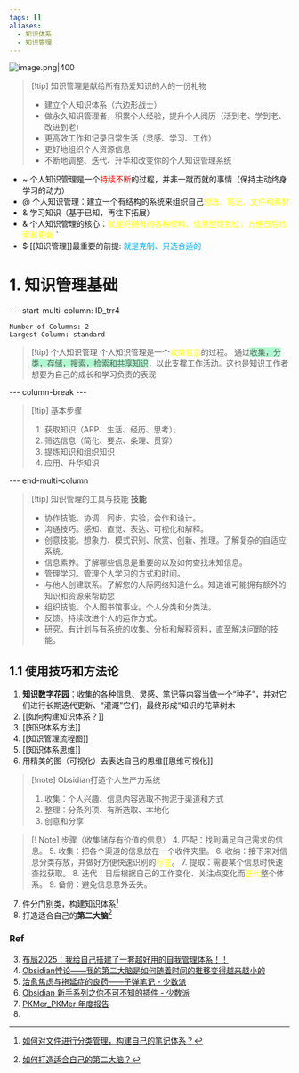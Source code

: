 ```yaml
---
tags: []
aliases:
  - 知识体系
  - 知识管理
---
```

![image.png|400](https://fig-1321973591.cos.ap-nanjing.myqcloud.com/20241021220452.png)
> [!tip] 知识管理是献给所有热爱知识的人的一份礼物 
>  - 建立个人知识体系（六边形战士）
>  - 做永久知识管理者，积累个人经验，提升个人阅历（活到老、学到老、改进到老）
>  - 更高效工作和记录日常生活（灵感、学习、工作）
>  - 更好地组织个人资源信息
>  - 不断地调整、迭代、升华和改变你的个人知识管理系统
- ~ 个人知识管理是一个<font color="#ff0000">持续不断</font>的过程，并非一蹴而就的事情（保持主动终身学习的动力）
- @ 个人知识管理：建立一个有结构的系统来组织自己<font color="#ffff00">想法、笔记、文件和素材</font>
- & 学习知识（基于已知，再往下拓展）
- & 个人知识管理的核心：<font color="#ffff00">就是将拥有的各种资料、信息整理到位，方便日后检索和更新 </font>`
- $ [[知识管理]]最重要的前提:<font color="#00b0f0"> 就是克制、只选合适的</font>

# 1. 知识管理基础
--- start-multi-column: ID_trr4
```column-settings
Number of Columns: 2
Largest Column: standard
```

> [!tip] 个人知识管理
> 个人知识管理是一个<font color="#ffff00">收集信息</font>的过程。
> 通过<span style="background:#affad1">收集，分类，存储，搜索，检索和共享知识</span>，以此支撑工作活动。这也是知识工作者想要为自己的成长和学习负责的表现

--- column-break ---

> [!tip] 基本步骤
> 1. 获取知识（APP、生活、经历、思考）、
> 2. 筛选信息（简化、要点、条理、贯穿）
> 3. 提炼知识和组织知识
> 4. 应用、升华知识

--- end-multi-column

> [!tip] 知识管理的工具与技能
> **技能**
> 	- 协作技能。协调，同步，实验，合作和设计。
> 	- 沟通技巧。感知、直觉、表达、可视化和解释。
> 	- 创意技能。想象力、模式识别、欣赏、创新、推理。了解复杂的自适应系统。
> 	- 信息素养。了解哪些信息是重要的以及如何查找未知信息。
> 	- 管理学习。管理个人学习的方式和时间。
> 	- 与他人创建联系。了解您的人际网络知道什么。知道谁可能拥有额外的知识和资源来帮助您
> 	- 组织技能。个人图书馆事业。个人分类和分类法。
> 	- 反馈。持续改进个人的运作方式。
> 	- 研究。有计划与有系统的收集、分析和解释资料，直至解决问题的技能。
## 1.1 使用技巧和方法论
1. **知识数字花园**：收集的各种信息、灵感、笔记等内容当做一个“种子”，并对它们进行长期迭代更新、“灌溉”它们，最终形成“知识的花草树木
2. [[如何构建知识体系？]] 
3. [[知识体系方法]]
4. [[知识管理流程图]]
5. [[知识体系思维]]
6. 用精美的图（可视化）去表达自己的思维[[思维可视化]]
>[!note] Obsidian打造个人生产力系统
>1. 收集：个人兴趣、信息内容选取不拘泥于渠道和方式
>2. 整理：分条列项、有所选取、本地化
>3. 创意和分享

 >[! Note] 步骤（收集储存有价值的信息） 
 >4. 匹配：找到满足自己需求的信息。 
 >5. 收集：把各个渠道的信息放在一个收件夹里。 
 >6. 收纳：接下来对信息分类存放，并做好方便快速识别的<font color="#ffff00">标签</font>。
 >7. 提取：需要某个信息时快速查找获取。 
 >8. 迭代：日后根据自己的工作变化、关注点变化而<font color="#ffff00">迭代</font>整个体系。 
 >9. 备份：避免信息意外丢失。

7. 件分门别类，构建知识体系[^1]
8. 打造适合自己的**第二大脑**[^2]

### Ref
3. [布局2025：我给自己搭建了一套超好用的自我管理体系！！](https://mp.weixin.qq.com/s/K5sB6LLud23PJyTtlAF7OQ)
4. [Obsidian悖论——我的第二大脑是如何随着时间的推移变得越来越小的](https://mp.weixin.qq.com/s?__biz=Mzg5Njk3MDUyMQ==&mid=2247490515&idx=1&sn=f53eba7c65ccce34bf1bc114bfee4158&scene=21#wechat_redirect)
5. [治愈焦虑与拖延症的良药——子弹笔记 - 少数派](https://sspai.com/post/65044)
6. [Obsidian 新手系列之你不可不知的插件 - 少数派](https://sspai.com/post/67619)
7. [PKMer_PKMer 年度报告](https://pkmer.cn/)
8. 
[^1]: [如何对文件进行分类管理，构建自己的笔记体系？](https://mp.weixin.qq.com/s/R7RcfijPSoTTSOl_uO-b6A)
[^2]: [如何打造适合自己的第二大脑？](https://mp.weixin.qq.com/s/U_eOrq0o865nYsWsFs52ow)
